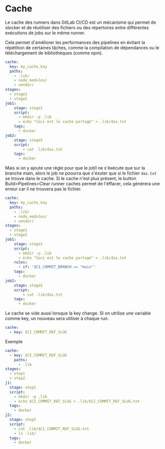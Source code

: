 # Cache
Le cache des runners dans GitLab CI/CD est un mécanisme qui permet de stocker 
et de réutiliser des fichiers ou des répertoires entre différentes exécutions 
de jobs sur le même runner.  

Cela permet d'améliorer les performances des pipelines en évitant la répétition 
de certaines tâches, comme la compilation de dépendances ou le téléchargement de bibliothèques (comme npm). 

```yaml
cache:
  key: my_cache_key
  paths:
    - .lib/
    - node_modules/
    - vendor/
stages:
  - stage1
  - stage2
job1:
    stage: stage1
    script: 
      - mkdir -p .lib
      - echo "Ceci est le cache partagé" > .lib/das.txt
    tags:
      - docker
job2:
    stage: stage2
    script:
        - cat .lib/das.txt
    tags:
      - docker

```
Mais si on y ajoute une règle pour que le job1 ne s'éxécute que sur la branche main, alors le job ne poourra que s'éxuter que si le fichier ``das.txt`` se trouve dans le cache. 
Si le cache n'est plus présent, le button Build>Pipelines>Clear runner caches  permet de l'éffacer, cela générera une erreur car il ne trouvera pas le fichier. 

```yaml
cache:
  key: my_cache_key
  paths:
    - .lib/
    - node_modules/
    - vendor/
stages:
  - stage1
  - stage2
job1:
    stage: stage1
    script: 
      - mkdir -p .lib
      - echo "Ceci est le cache partagé" > .lib/das.txt
    rules:
      - if: '$CI_COMMIT_BRANCH == "main"'
    tags:
      - docker
job2:
    stage: stage2
    script:
        - cat .lib/das.txt
    tags:
      - docker
```

Le cache se vide aussi lorsque la key change. SI on utrilise une variable comme key, un nouveau sera utiliser à chaque run.

```yaml
cache:
  - key: $CI_COMMIT_REF_SLUG
```

Exemple 
```yaml
cache:
  - key: $CI_COMMIT_REF_SLUG
    paths:
      - .lib
stages:
  - step1
  - step2
j1:
  stage: step1
  script:
    - mkdir -p .lib 
    - echo $CI_COMMIT_REF_SLUG > .lib/$CI_COMMIT_REF_SLUG.txt
  tags:
    - docker
j2:
  stage: step2
  script: 
    - cat .lib/$CI_COMMIT_REF_SLUG.txt
    - ls .lib/
  tags:
    - docker
```
